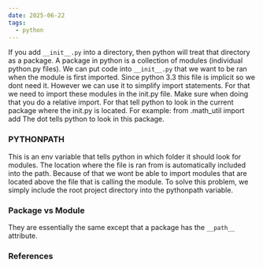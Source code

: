 ```yaml
---
date: 2025-06-22
tags:
  - python
---
```

If you add `__init__.py` into a directory, then python will treat that directory as a package. A package in python is a collection of modules (individual python.py files). 
We can put code into `__init__.py` that we want to be ran when the module is first imported.
Since python 3.3 this file is implicit so we dont need it.
However we can use it to simplify import statements. For that we need to import these modules in the init.py file. Make sure when doing that you do a relative import. For that tell python to look in the current package where the init.py is located. For example: from .math_util import add
The dot tells python to look in this package.

### PYTHONPATH
This is an env variable that tells python in which folder it should look for modules.
The location where the file is ran from is automatically included into the path.
Because of that we wont be able to import modules that are located above the file that is calling the module. To solve this problem, we simply include the root project directory into the pythonpath variable. 

### Package vs Module
They are essentially the same except that a package has the `__path__` attribute.

### References

